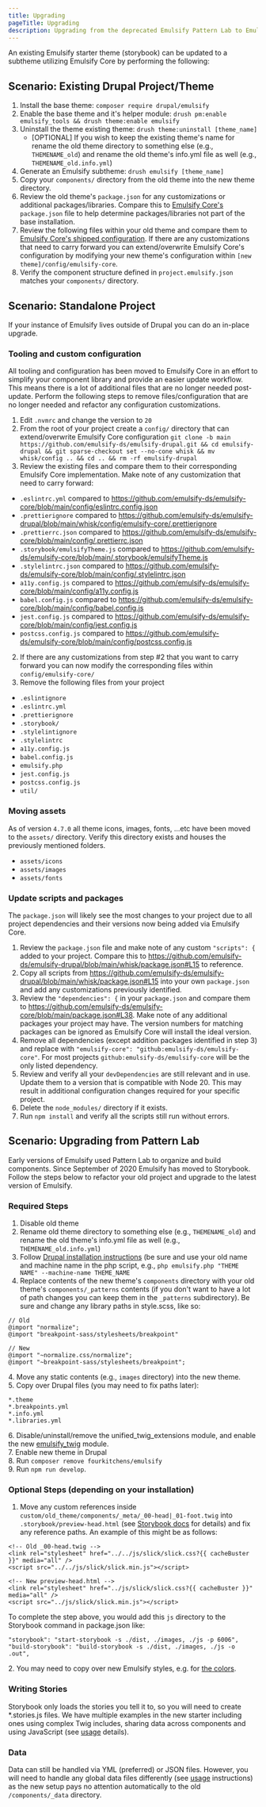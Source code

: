 ```yaml
---
title: Upgrading
pageTitle: Upgrading
description: Upgrading from the deprecated Emulsify Pattern Lab to Emulsify Drupal
---
```


An existing Emulsify starter theme (storybook) can be updated to a subtheme utilizing Emulsify Core by performing the following:

## Scenario: Existing Drupal Project/Theme

1. Install the base theme: `composer require drupal/emulsify`
2. Enable the base theme and it's helper module: `drush pm:enable emulsify_tools && drush theme:enable emulsify`
3. Uninstall the theme existing theme: `drush theme:uninstall [theme_name]`
   - [OPTIONAL] If you wish to keep the existing theme's name for rename the old theme directory to something else (e.g., `THEMENAME_old`) and rename the old theme's info.yml file as well (e.g., `THEMENAME_old.info.yml`) 
4. Generate an Emulsify subtheme: `drush emulsify [theme_name]`
5. Copy your `components/` directory from the old theme into the new theme directory.
6. Review the old theme's `package.json` for any customizations or additional packages/libraries. Compare this to [Emulsify Core's](https://github.com/emulsify-ds/emulsify-core/blob/main/package.json) `package.json` file to help determine packages/libraries not part of the base installation.
7. Review the following files within your old theme and compare them to [Emulsify Core's shipped configuration](https://github.com/emulsify-ds/emulsify-core/tree/main/config). If there are any customizations that need to carry forward you can extend/overwrite Emulsify Core's configuration by modifying your new theme's configuration within `[new theme]/config/emulsify-core`.
8. Verify the component structure defined in `project.emulsify.json` matches your `components/` directory.

## Scenario: Standalone Project

If your instance of Emulsify lives outside of Drupal you can do an in-place upgrade.

### Tooling and custom configuration

All tooling and configuration has been moved to Emulsify Core in an effort to simplify your component library and provide an easier update workflow. This means there is a lot of additional files that are no longer needed post-update. Perform the following steps to remove files/configuration that are no longer needed and refactor any configuration customizations.

1. Edit `.nvmrc` and change the version to `20`
2. From the root of your project create a `config/` directory that can extend/overwrite Emulsify Core configuration
`git clone -b main https://github.com/emulsify-ds/emulsify-drupal.git && cd emulsify-drupal && git sparse-checkout set --no-cone whisk && mv whisk/config .. && cd .. && rm -rf emulsify-drupal`
1. Review the existing files and compare them to their corresponding Emulsify Core implementation. Make note of any customization that need to carry forward:
  - `.eslintrc.yml` compared to https://github.com/emulsify-ds/emulsify-core/blob/main/config/eslintrc.config.json 
  - `.prettierignore` compared to https://github.com/emulsify-ds/emulsify-drupal/blob/main/whisk/config/emulsify-core/.prettierignore
  - `.prettierrc.json` compared to https://github.com/emulsify-ds/emulsify-core/blob/main/config/.prettierrc.json 
  - `.storybook/emulsifyTheme.js` compared to https://github.com/emulsify-ds/emulsify-core/blob/main/.storybook/emulsifyTheme.js 
  - `.stylelintrc.json` compared to https://github.com/emulsify-ds/emulsify-core/blob/main/config/.stylelintrc.json
  - `a11y.config.js` compared to https://github.com/emulsify-ds/emulsify-core/blob/main/config/a11y.config.js
  - `babel.config.js` compared to https://github.com/emulsify-ds/emulsify-core/blob/main/config/babel.config.js
  - `jest.config.js` compared to https://github.com/emulsify-ds/emulsify-core/blob/main/config/jest.config.js
  - `postcss.config.js` compared to https://github.com/emulsify-ds/emulsify-core/blob/main/config/postcss.config.js 
2. If there are any customizations from step #2 that you want to carry forward you can now modify the corresponding files within `config/emulsify-core/` 
3. Remove the following files from your project
  - `.eslintignore`
  - `.eslintrc.yml`
  - `.prettierignore`
  - `.storybook/`
  - `.stylelintignore`
  - `.stylelintrc`
  - `a11y.config.js`
  - `babel.config.js`
  - `emulsify.php`
  - `jest.config.js`
  - `postcss.config.js`
  - `util/`

### Moving assets

As of version `4.7.0` all theme icons, images, fonts, ...etc have been moved to the `assets/` directory. Verify this directory exists and houses the previously mentioned folders.
- `assets/icons`
- `assets/images`
- `assets/fonts`

### Update scripts and packages

The `package.json` will likely see the most changes to your project due to all project dependencies and their versions now being added via Emulsify Core.

1. Review the `package.json` file and make note of any custom `"scripts": {` added to your project. Compare this to https://github.com/emulsify-ds/emulsify-drupal/blob/main/whisk/package.json#L15 to reference.
2. Copy all scripts from https://github.com/emulsify-ds/emulsify-drupal/blob/main/whisk/package.json#L15 into your own `package.json` and add any customizations previously identified.
3. Review the `"dependencies": {` in your `package.json` and compare them to https://github.com/emulsify-ds/emulsify-core/blob/main/package.json#L38. Make note of any additional packages your project may have. The version numbers for matching packages can be ignored as Emulsify Core will install the ideal version.
4. Remove all dependencies (except addition packages identified in step 3) and replace with `"emulsify-core": "github:emulsify-ds/emulsify-core"`. For most projects `github:emulsify-ds/emulsify-core` will be the only listed dependency.
5. Review and verify all your `devDependencies` are still relevant and in use. Update them to a version that is compatible with Node 20. This may result in additional configuration changes required for your specific project.
6. Delete the `node_modules/` directory if it exists.
7. Run `npm install` and verify all the scripts still run without errors.


## Scenario: Upgrading from Pattern Lab

Early versions of Emulsify used Pattern Lab to organize and build components. Since September of 2020 Emulsify has moved to Storybook. Follow the steps below to refactor your old project and upgrade to the latest version of Emulsify.

### Required Steps

1. Disable old theme
2. Rename old theme directory to something else (e.g., `THEMENAME_old`) and rename the old theme's info.yml file as well (e.g., `THEMENAME_old.info.yml`)
3. Follow [Drupal installation instructions](/docs/emulsify-drupal) (be sure and use your old name and machine name in the php script, e.g., `php emulsify.php "THEME NAME" --machine-name THEME_NAME`
4. Replace contents of the new theme's `components` directory with your old theme's `components/_patterns` contents (if you don't want to have a lot of path changes you can keep them in the `_patterns` subdirectory). Be sure and change any library paths in style.scss, like so:

```
// Old
@import "normalize";
@import "breakpoint-sass/stylesheets/breakpoint"

// New
@import "~normalize.css/normalize";
@import "~breakpoint-sass/stylesheets/breakpoint";
```

&#x20; 4\. Move any static contents (e.g., `images` directory) into the new theme.\
&#x20; 5\. Copy over Drupal files (you may need to fix paths later):

```
*.theme
*.breakpoints.yml
*.info.yml
*.libraries.yml
```

&#x20; 6\. Disable/uninstall/remove the unified_twig_extensions module, and enable the new [emulsify_twig](https://www.drupal.org/project/emulsify_twig) module.\
&#x20; 7\. Enable new theme in Drupal\
&#x20; 8\. Run `composer remove fourkitchens/emulsify`\
&#x20; 9\. Run `npm run develop`.

### Optional Steps (depending on your installation)

1. Move any custom references inside `custom/old_theme/components/_meta/_00-head|_01-foot.twig` into `.storybook/preview-head.html` (see [Storybook docs](https://storybook.js.org/docs/configurations/add-custom-head-tags/) for details) and fix any reference paths. An example of this might be as follows:

```
<!-- Old _00-head.twig -->
<link rel="stylesheet" href="../../js/slick/slick.css?{{ cacheBuster }}" media="all" />
<script src="../../js/slick/slick.min.js"></script>

<!-- New preview-head.html -->
<link rel="stylesheet" href="../js/slick/slick.css?{{ cacheBuster }}" media="all" />
<script src="../js/slick/slick.min.js"></script>
```

To complete the step above, you would add this `js` directory to the Storybook command in package.json like:

```
"storybook": "start-storybook -s ./dist, ./images, ./js -p 6006",
"build-storybook": "build-storybook -s ./dist, ./images, ./js -o .out",
```

&#x20; 2\. You may need to copy over new Emulsify styles, e.g. for [the colors](https://github.com/emulsify-ds/compound/blob/main/components/00-base/01-colors/_colors-vars.scss).

### Writing Stories

Storybook only loads the stories you tell it to, so you will need to create \*.stories.js files. We have multiple examples in the new starter including ones using complex Twig includes, sharing data across components and using JavaScript (see [usage](../basic-usage/writing-stories) details).

### Data

Data can still be handled via YML (preferred) or JSON files. However, you will need to handle any global data files differently (see [usage](../basic-usage/writing-stories) instructions) as the new setup pays no attention automatically to the old `/components/_data` directory.

